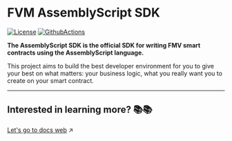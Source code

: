 # FVM AssemblyScript SDK
[![License](https://img.shields.io/badge/License-Apache%202.0-blue.svg)](https://opensource.org/licenses/Apache-2.0)
[![GithubActions](https://github.com/Zondax/fvm-as-sdk/actions/workflows/main.yaml/badge.svg)](https://github.com/Zondax/fvm-as-sdk/blob/master/.github/workflows/main.yaml)

**The AssemblyScript SDK is the official SDK for writing FMV smart contracts using the AssemblyScript language.**

This project aims to build the best developer environment for you to give your best on what matters: your business logic, 
what you really want you to create on your smart contract.

---

## Interested in learning more? :books::books:
[Let's go to docs web](https://docs.zondax.ch/filecoin-virtual-machine/filecoin/fvm) :arrow_upper_right:

